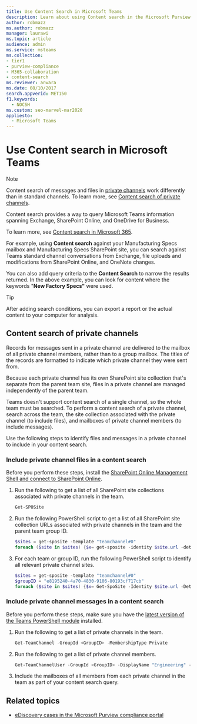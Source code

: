 ```yaml
---
title: Use Content Search in Microsoft Teams
description: Learn about using Content search in the Microsoft Purview compliance portal to search for Microsoft Teams content that's stored in Exchange Online, SharePoint Online, OneDrive for Business, and OneNote.
author: robmazz
ms.author: robmazz
manager: laurawi
ms.topic: article
audience: admin
ms.service: msteams
ms.collection:
- tier1
- purview-compliance
- M365-collaboration
- content-search
ms.reviewer: anwara
ms.date: 08/10/2017
search.appverid: MET150
f1.keywords: 
  - NOCSH
ms.custom: seo-marvel-mar2020
appliesto: 
  - Microsoft Teams
---
```


# Use Content search in Microsoft Teams

> [!NOTE]
> Content search of messages and files in [private channels](/microsoftteams/private-channels) work differently than in standard channels. To learn more, see [Content search of private channels](#content-search-of-private-channels).

Content search provides a way to query Microsoft Teams information spanning Exchange, SharePoint Online, and OneDrive for Business.

To learn more, see [Content search in Microsoft 365](ediscovery-content-search.md).

For example, using **Content search** against your Manufacturing Specs mailbox and Manufacturing Specs SharePoint site, you can search against Teams standard channel conversations from Exchange, file uploads and modifications from SharePoint Online, and OneNote changes.

You can also add query criteria to the **Content Search** to narrow the results returned. In the above example, you can look for content where the keywords "**New Factory Specs"** were used.

> [!TIP]
> After adding search conditions, you can export a report or the actual content to your computer for analysis.

## Content search of private channels

Records for messages sent in a private channel are delivered to the mailbox of all private channel members, rather than to a group mailbox. The titles of the records are formatted to indicate which private channel they were sent from.

Because each private channel has its own SharePoint site collection that's separate from the parent team site, files in a private channel are managed independently of the parent team.

Teams doesn't support content search of a single channel, so the whole team must be searched. To perform a content search of a private channel, search across the team, the site collection associated with the private channel (to include files), and mailboxes of private channel members (to include messages).

Use the following steps to identify files and messages in a private channel to include in  your content search.

### Include private channel files in a content search

Before you perform these steps, install the [SharePoint Online Management Shell and connect to  SharePoint Online](/powershell/sharepoint/sharepoint-online/connect-sharepoint-online?view=sharepoint-ps).

1. Run the following to get a list of all SharePoint site collections associated with private channels in the team.

    ```PowerShell
    Get-SPOSite
    ```
2. Run the following PowerShell script to get a list of all SharePoint site collection URLs associated with private channels in the team and the parent team group ID.

    ```PowerShell
    $sites = get-sposite -template "teamchannel#0"
    foreach ($site in $sites) {$x= get-sposite -identity $site.url -detail; $x.relatedgroupID; $x.url} 
    ```
3. For each team or group ID, run the following PowerShell script to identify all relevant private channel sites.

    ```PowerShell
    $sites = get-sposite -template "teamchannel#0"
    $groupID = "e8195240-4a70-4830-9106-80193cf717cb"
    foreach ($site in $sites) {$x= Get-SpoSite -Identity $site.url -Detail; if ($x.RelatedGroupId -eq $groupID) {$x.RelatedGroupId;$x.url}}
    ```

### Include private channel messages in a content search

Before you perform these steps, make sure you have the [latest version of the Teams PowerShell module](/microsoftteams/teams-powershell-overview) installed.

1. Run the following to get a list of private channels in the team.

    ```PowerShell
    Get-TeamChannel -GroupId <GroupID> -MembershipType Private
    ```
2. Run the following to get a list of private channel members.

    ```PowerShell
    Get-TeamChannelUser -GroupId <GroupID> -DisplayName "Engineering" -Role Member
    ```
3. Include the mailboxes of all members from each private channel in the team as part of your content search query.

## Related topics

- [eDiscovery cases in the Microsoft Purview compliance portal](/Office365/SecurityCompliance/ediscovery-cases)
